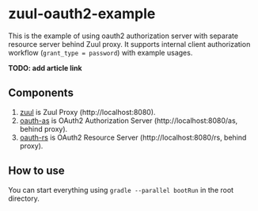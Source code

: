 # zuul-oauth2-example

This is the example of using oauth2 authorization server with separate resource server behind Zuul proxy. It supports internal client authorization workflow (`grant_type = password`) with example usages.

**TODO: add article link**  

## Components

1. [zuul](zuul) is Zuul Proxy (http://localhost:8080).
1. [oauth-as](oauth-as) is OAuth2 Authorization Server (http://localhost:8080/as, behind proxy).   
1. [oauth-rs](oauth-rs) is OAuth2 Resource Server (http://localhost:8080/rs, behind proxy).

## How to use

You can start everything using `gradle --parallel bootRun` in the root directory.
